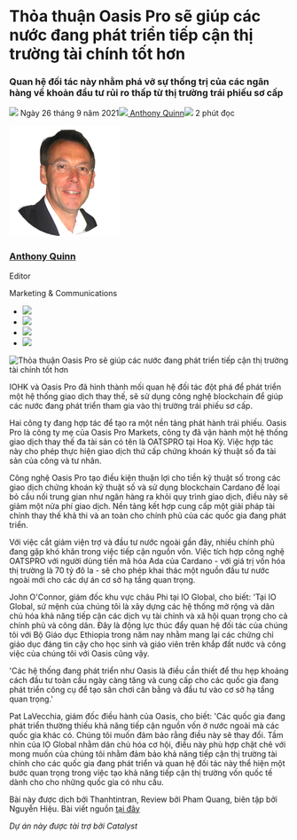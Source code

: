 # Thỏa thuận Oasis Pro sẽ giúp các nước đang phát triển tiếp cận thị trường tài chính tốt hơn

### **Quan hệ đối tác này nhằm phá vỡ sự thống trị của các ngân hàng về khoản đầu tư rủi ro thấp từ thị trường trái phiếu sơ cấp**

![](img/2021-09-26-cardano-deal-with-oasis-will-give-developing-world-better-access-to-financial-markets.002.png) Ngày 26 tháng 9 năm 2021![](img/2021-09-26-cardano-deal-with-oasis-will-give-developing-world-better-access-to-financial-markets.002.png)[ Anthony Quinn](tmp//en/blog/authors/anthony-quinn/page-1/)![](img/2021-09-26-cardano-deal-with-oasis-will-give-developing-world-better-access-to-financial-markets.003.png)  2 phút đọc

![Anthony Quinn](img/2021-09-26-cardano-deal-with-oasis-will-give-developing-world-better-access-to-financial-markets.004.png)[](tmp//en/blog/authors/anthony-quinn/page-1/)

### [**Anthony Quinn**](tmp//en/blog/authors/anthony-quinn/page-1/)

Editor

Marketing &amp; Communications

- ![](img/2021-09-26-cardano-deal-with-oasis-will-give-developing-world-better-access-to-financial-markets.005.png)[](mailto:anthony.quinn@iohk.io "Email")
- ![](img/2021-09-26-cardano-deal-with-oasis-will-give-developing-world-better-access-to-financial-markets.006.png)[](https://www.youtube.com/watch?v=KkcAic12dvc "YouTube")
- ![](img/2021-09-26-cardano-deal-with-oasis-will-give-developing-world-better-access-to-financial-markets.007.png)[](https://www.linkedin.com/in/tony-quinn-frsa-0b093229 "LinkedIn")
- ![](img/2021-09-26-cardano-deal-with-oasis-will-give-developing-world-better-access-to-financial-markets.008.png)[](https://twitter.com/IohkT "Twitter")

![Thỏa thuận Oasis Pro sẽ giúp các nước đang phát triển tiếp cận thị trường tài chính tốt hơn](https://github.com/cardano2vn/iohk-blog/blob/main/vi/docs1/2021/09/img/2021-09-26-cardano-deal-with-oasis-will-give-developing-world-better-access-to-financial-markets.009.jpeg?raw=true)

IOHK và Oasis Pro đã hình thành mối quan hệ đối tác đột phá để phát triển một hệ thống giao dịch thay thế, sẽ sử dụng công nghệ blockchain để giúp  các nước đang phát triển tham gia vào thị trường trái phiếu sơ cấp.

Hai công ty đang hợp tác để tạo ra một nền tảng phát hành trái phiếu. Oasis Pro là công ty mẹ của Oasis Pro Markets, công ty đã vận hành một hệ thống giao dịch thay thế đa tài sản có tên là OATSPRO tại Hoa Kỳ. Việc hợp tác này cho phép thực hiện giao dịch thứ cấp chứng khoán kỹ thuật số đa tài sản của công và tư nhân.

Công nghệ Oasis Pro tạo điều kiện thuận lợi cho tiền kỹ thuật số trong các giao dịch chứng khoán kỹ thuật số và sử dụng blockchain Cardano để loại bỏ cầu nối trung gian như ngân hàng ra khỏi quy trình giao dịch, điều này sẽ giảm một nửa phí giao dịch. Nền tảng kết hợp cung cấp một giải pháp tài chính thay thế khả thi và an toàn cho chính phủ của các quốc gia đang phát triển.

Với việc cắt giảm viện trợ và đầu tư nước ngoài gần đây, nhiều chính phủ đang gặp khó khăn trong việc tiếp cận nguồn vốn. Việc tích hợp công nghệ OATSPRO với người dùng tiền mã hóa Ada của Cardano - với giá trị vốn hóa thị trường là 70 tỷ đô la - sẽ cho phép khai thác một nguồn đầu tư nước ngoài mới cho các dự án cơ sở hạ tầng quan trọng.

John O'Connor, giám đốc khu vực châu Phi tại IO Global, cho biết: 'Tại IO Global, sứ mệnh của chúng tôi là xây dựng các hệ thống mở rộng và dân chủ hóa khả năng tiếp cận các dịch vụ tài chính và xã hội quan trọng cho cả chính phủ và công dân. Đây là động lực thúc đẩy quan hệ đối tác của chúng tôi với Bộ Giáo dục Ethiopia trong năm nay nhằm mang lại các chứng chỉ giáo dục đáng tin cậy  cho học sinh và giáo viên trên khắp đất nước và công việc của chúng tôi với Oasis cũng vậy.

'Các hệ thống đang phát triển như Oasis là điều cần thiết để thu hẹp khoảng cách đầu tư toàn cầu ngày càng tăng và cung cấp cho các quốc gia đang phát triển công cụ để tạo sân chơi cân bằng và đầu tư vào cơ sở hạ tầng quan trọng.'

Pat LaVecchia, giám đốc điều hành của Oasis, cho biết: 'Các quốc gia đang phát triển thường thiếu khả năng tiếp cận nguồn vốn ở nước ngoài mà các quốc gia khác có. Chúng tôi muốn đảm bảo rằng điều này sẽ thay đổi. Tầm nhìn của IO Global nhằm dân chủ hóa cơ hội, điều này phù hợp chặt chẽ với mong muốn của chúng tôi nhằm đảm bảo khả năng tiếp cận thị trường tài chính cho các quốc gia đang phát triển và quan hệ đối tác này thể hiện một bước quan trọng trong việc tạo khả năng tiếp cận thị trường vốn quốc tế dành cho cho những quốc gia có nhu cầu.

Bài này được dịch bởi Thanhtintran, Review bởi Pham Quang, biên tập bởi Nguyễn Hiệu. Bài viết nguồn [tại đây](https://iohk.io/en/blog/posts/2021/09/26/cardano-deal-with-oasis-will-give-developing-world-better-access-to-financial-markets)

*Dự án này được tài trợ bởi Catalyst*
